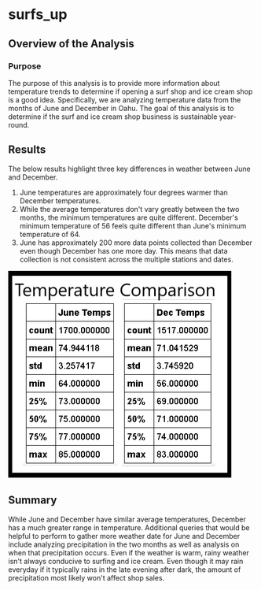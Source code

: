 # surfs_up

## Overview of the Analysis

### Purpose
The purpose of this analysis is to provide more information about temperature trends to determine if opening a surf shop and ice cream shop is a good idea.  Specifically, we are analyzing temperature data from the months of June and December in Oahu.  The goal of this analysis is to determine if the surf and ice cream shop business is sustainable year-round.

## Results
The below results highlight three key differences in weather between June and December.
1. June temperatures are approximately four degrees warmer than December temperatures.
2. While the average temperatures don't vary greatly between the two months, the minimum temperatures are quite different.  December's minimum temperature of 56 feels quite different than June's minimum temperature of 64.
3. June has approximately 200 more data points collected than December even though December has one more day.  This means that data collection is not consistent across the multiple stations and dates.

<img src = "https://github.com/jennfrbrown/surfs_up/blob/master/ReadMe%20Images/Temperature%20Comparison.png">

## Summary
While June and December have similar  average temperatures, December has a much greater range in temperature.  Additional queries  that would be helpful to perform to gather more weather date for June and December include analyzing precipitation  in the two months as well as analysis on when that precipitation occurs. Even if the weather is warm, rainy weather isn't always conducive to surfing and ice cream. Even though it may rain everyday if it typically rains in the late evening after dark, the amount of precipitation most likely won't affect shop sales.

